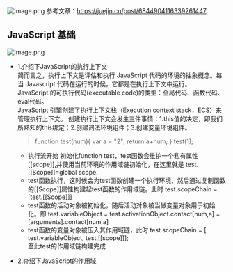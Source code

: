 ![image.png](https://s2.loli.net/2022/01/12/VGTFUqfWowJnxMr.png)
参考文章：<https://juejin.cn/post/6844904116339261447>

## JavaScript 基础
![image.png](https://s2.loli.net/2022/01/12/vWb7eZc8PmMXszT.png)

* 1.介绍下JavaScript的执行上下文      
    简而言之，执行上下文是评估和执行 JavaScript 代码的环境的抽象概念。每当 Javascript 代码在运行的时候，它都是在执行上下文中运行。   
    JavaScript 的可执行代码(executable code)的类型：全局代码、函数代码、eval代码。      
    JavaScript 引擎创建了执行上下文栈（Execution context stack，ECS）来管理执行上下文。 
    创建执行上下文会发生三件事情：1.this值的决定，即我们所熟知的this绑定；2.创建词法环境组件；3.创建变量环境组件。
    > function test(num){
        var a = "2";
        return a+num;
    }
    test(1);
    
    * 执行流开始 初始化function test，test函数会维护一个私有属性 [[scope]],并使用当前环境的作用域链初始化，在这里就是 test.[[Scope]]=global scope.     
    * test函数执行，这时候会为test函数创建一个执行环境，然后通过复制函数的[[Scope]]属性构建起test函数的作用域链。此时 test.scopeChain = [test.[[Scope]]]   
    * test函数的活动对象被初始化，随后活动对象被当做变量对象用于初始化。即 test.variableObject = test.activationObject.contact[num,a] = [arguments].contact[num,a]    
    * test函数的变量对象被压入其作用域链，此时 test.scopeChain = [ test.variableObject, test.[[scope]]];     
    至此test的作用域链构建完成

    
  
* 2.介绍下JavaScript的作用域
